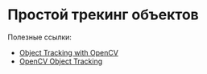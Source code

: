 # Простой трекинг объектов

Полезные ссылки:
- [Object Tracking with OpenCV](https://livecodestream.dev/post/object-tracking-with-opencv)
- [OpenCV Object Tracking](https://pyimagesearch.com/2018/07/30/opencv-object-tracking/)
